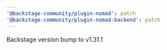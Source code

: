 ```yaml
---
'@backstage-community/plugin-nomad': patch
'@backstage-community/plugin-nomad-backend': patch
---
```


Backstage version bump to v1.31.1
